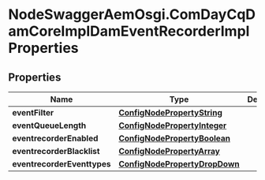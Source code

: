 # NodeSwaggerAemOsgi.ComDayCqDamCoreImplDamEventRecorderImplProperties

## Properties

Name | Type | Description | Notes
------------ | ------------- | ------------- | -------------
**eventFilter** | [**ConfigNodePropertyString**](ConfigNodePropertyString.md) |  | [optional] 
**eventQueueLength** | [**ConfigNodePropertyInteger**](ConfigNodePropertyInteger.md) |  | [optional] 
**eventrecorderEnabled** | [**ConfigNodePropertyBoolean**](ConfigNodePropertyBoolean.md) |  | [optional] 
**eventrecorderBlacklist** | [**ConfigNodePropertyArray**](ConfigNodePropertyArray.md) |  | [optional] 
**eventrecorderEventtypes** | [**ConfigNodePropertyDropDown**](ConfigNodePropertyDropDown.md) |  | [optional] 


